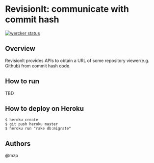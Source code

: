 RevisionIt: communicate with commit hash
=========================================

[![wercker status](https://app.wercker.com/status/e5c491c040b052183ef51e0550b24a7d/m "wercker status")](https://app.wercker.com/project/bykey/e5c491c040b052183ef51e0550b24a7d)

Overview
-----------------------------------------
RevisionIt provides APIs to obtain a URL of some repository viewer(e.g. Github) from commit hash code.

How to run
-----------------------------------------
TBD

How to deploy on Heroku
-----------------------------------------

    $ heroku create
    $ git push heroku master
    $ heroku run "rake db:migrate"

Authors
-----------------------------------------

 @mzp
